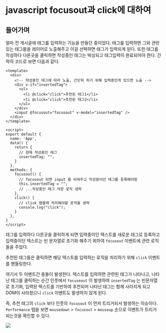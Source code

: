 # javascript focusout과 click에 대하여

## 들어가며
얼마 전 게시글에 태그를 입력하는 기능을 만들던 중이었다. 태그를 입력하면 그와 관련있는 태그들을 레이어로 노출해주고 이걸 선택하면 태그가 입력되게 된다. 또한 태그를 작성하다 다른곳을 클릭하면 작성중인 태그는 박싱되고 태그입력이 완료되어야 한다. 간략히 코드로 보면 다음과 같다.

```vue
<template>
  <div>
    <!-- 작성중인 태그에 따라 노출, 간단히 하기 위해 입력중인게 있으면 노출 -->
    <div v-if="insertedTag">
      <ul>
        <li @click="click">추천된 태그1</li>
        <li @click="click">추천된 태그2</li>
      </ul>
    </div>
    <input @focusout="focusout" v-model="insertedTag" />
  </div>
</template>

<script>
export default {
  name: 'App',
  data() {
    return {
      // 현재 작성중인 태그
      insertedTag: "",
    }
  },
  methods: {
    focusout() {
      // focusout 되면 input 을 비워주고 작성중이던 태그를 등록해야함
      this.insertedTag = "";
      // ...작성중인 태그 저장 로직 생략
    },
    click() {
      // click 됐을때 처리해야할 로직들 생략
      console.log("click");
    }
  },
}
</script>
```
태그를 입력하다 다른곳을 클릭하게 되면 입력중이던 텍스트를 새로운 태그로 등록하고 입력중이던 텍스트는 빈 문자열로 초기화 해주기 위하여 `focusout` 이벤트에 관련 로직들을 주었다.

추천된 태그들은 클릭하면 해당 텍스트를 입력하는 로직을 처리하기 위해 `click` 이벤트를 핸들링한다.

여기서 두 이벤트간 충돌이 발생한다. 텍스트를 입력하면 관련된 태그가 나타나고, 나타난 태그를 클릭하는 순간 인풋에서 `focuseout` 이 발생하여
`insertedTag` 는 빈문자열로 초기화, 입력된 텍스트를 기반하여 추천되어 나타난 태그는 함께 사라지게 되고 DOM이 사라졌으니 `click` 이벤트도 발생하지 않게 된다.

즉, 추천 태그의 `click` 보다 인풋의 `focusout` 이 먼저 트리거되서 발생하는 이슈이다. `Performance` 탭을 보면 `mousedown` > `focusout` > `mouseup` 순으로 이벤트가 트리거 되는것을 확인할 수 있다.

![](https://user-images.githubusercontent.com/16642635/83576804-8505f580-a56d-11ea-9e65-2e2af4c72ae0.png)
